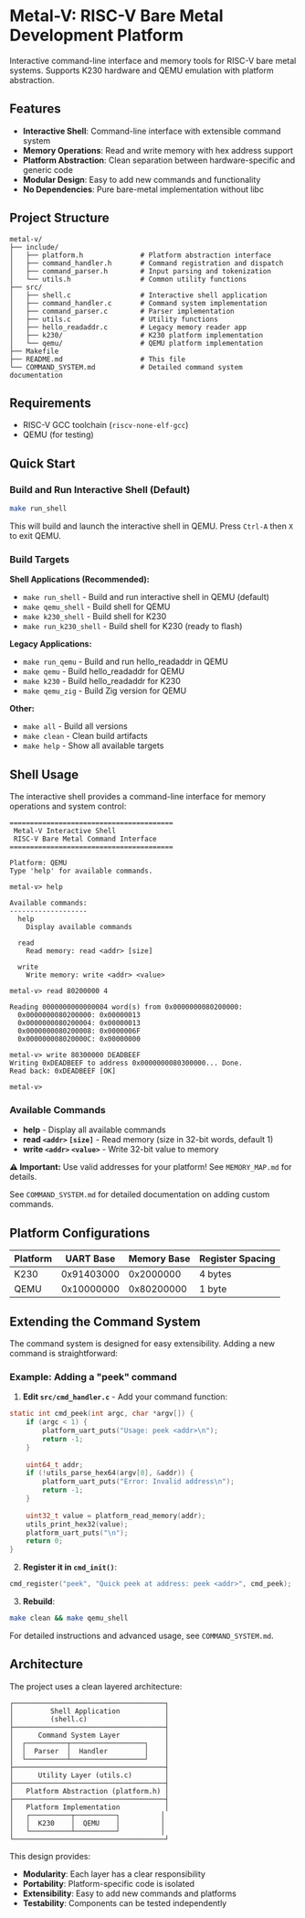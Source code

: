 # Metal-V: RISC-V Bare Metal Development Platform

Interactive command-line interface and memory tools for RISC-V bare metal systems. Supports K230 hardware and QEMU emulation with platform abstraction.

## Features

- **Interactive Shell**: Command-line interface with extensible command system
- **Memory Operations**: Read and write memory with hex address support
- **Platform Abstraction**: Clean separation between hardware-specific and generic code
- **Modular Design**: Easy to add new commands and functionality
- **No Dependencies**: Pure bare-metal implementation without libc

## Project Structure

```
metal-v/
├── include/
│   ├── platform.h              # Platform abstraction interface
│   ├── command_handler.h       # Command registration and dispatch
│   ├── command_parser.h        # Input parsing and tokenization
│   └── utils.h                 # Common utility functions
├── src/
│   ├── shell.c                 # Interactive shell application
│   ├── command_handler.c       # Command system implementation
│   ├── command_parser.c        # Parser implementation
│   ├── utils.c                 # Utility functions
│   ├── hello_readaddr.c        # Legacy memory reader app
│   ├── k230/                   # K230 platform implementation
│   └── qemu/                   # QEMU platform implementation
├── Makefile
├── README.md                   # This file
└── COMMAND_SYSTEM.md           # Detailed command system documentation
```

## Requirements

- RISC-V GCC toolchain (`riscv-none-elf-gcc`)
- QEMU (for testing)

## Quick Start

### Build and Run Interactive Shell (Default)
```bash
make run_shell
```

This will build and launch the interactive shell in QEMU. Press `Ctrl-A` then `X` to exit QEMU.

### Build Targets

**Shell Applications (Recommended):**
- `make run_shell` - Build and run interactive shell in QEMU (default)
- `make qemu_shell` - Build shell for QEMU
- `make k230_shell` - Build shell for K230
- `make run_k230_shell` - Build shell for K230 (ready to flash)

**Legacy Applications:**
- `make run_qemu` - Build and run hello_readaddr in QEMU
- `make qemu` - Build hello_readaddr for QEMU
- `make k230` - Build hello_readaddr for K230
- `make qemu_zig` - Build Zig version for QEMU

**Other:**
- `make all` - Build all versions
- `make clean` - Clean build artifacts
- `make help` - Show all available targets

## Shell Usage

The interactive shell provides a command-line interface for memory operations and system control:

```
========================================
 Metal-V Interactive Shell
 RISC-V Bare Metal Command Interface
========================================

Platform: QEMU
Type 'help' for available commands.

metal-v> help

Available commands:
-------------------
  help
    Display available commands

  read
    Read memory: read <addr> [size]

  write
    Write memory: write <addr> <value>

metal-v> read 80200000 4

Reading 0000000000000004 word(s) from 0x0000000080200000:
  0x0000000080200000: 0x00000013
  0x0000000080200004: 0x00000013
  0x0000000080200008: 0x0000006F
  0x000000008020000C: 0x00000000

metal-v> write 80300000 DEADBEEF
Writing 0xDEADBEEF to address 0x0000000080300000... Done.
Read back: 0xDEADBEEF [OK]

metal-v>
```

### Available Commands

- **help** - Display all available commands
- **read `<addr>` `[size]`** - Read memory (size in 32-bit words, default 1)
- **write `<addr>` `<value>`** - Write 32-bit value to memory

**⚠️ Important:** Use valid addresses for your platform! See `MEMORY_MAP.md` for details.

See `COMMAND_SYSTEM.md` for detailed documentation on adding custom commands.

## Platform Configurations

| Platform | UART Base | Memory Base | Register Spacing |
|----------|-----------|-------------|------------------|
| K230     | 0x91403000 | 0x2000000   | 4 bytes          |
| QEMU     | 0x10000000 | 0x80200000  | 1 byte           |

## Extending the Command System

The command system is designed for easy extensibility. Adding a new command is straightforward:

### Example: Adding a "peek" command

1. **Edit `src/cmd_handler.c`** - Add your command function:
```c
static int cmd_peek(int argc, char *argv[]) {
    if (argc < 1) {
        platform_uart_puts("Usage: peek <addr>\n");
        return -1;
    }
    
    uint64_t addr;
    if (!utils_parse_hex64(argv[0], &addr)) {
        platform_uart_puts("Error: Invalid address\n");
        return -1;
    }
    
    uint32_t value = platform_read_memory(addr);
    utils_print_hex32(value);
    platform_uart_puts("\n");
    return 0;
}
```

2. **Register it in `cmd_init()`**:
```c
cmd_register("peek", "Quick peek at address: peek <addr>", cmd_peek);
```

3. **Rebuild**:
```bash
make clean && make qemu_shell
```

For detailed instructions and advanced usage, see `COMMAND_SYSTEM.md`.

## Architecture

The project uses a clean layered architecture:

```
┌─────────────────────────────────────┐
│         Shell Application           │
│         (shell.c)                   │
├─────────────────────────────────────┤
│      Command System Layer           │
│  ┌──────────┬──────────────────┐    │
│  │  Parser  │  Handler         │    │
│  └──────────┴──────────────────┘    │
├─────────────────────────────────────┤
│      Utility Layer (utils.c)        │
├─────────────────────────────────────┤
│   Platform Abstraction (platform.h) │
├─────────────────────────────────────┤
│   Platform Implementation           │
│   ┌──────────┬──────────┐          │
│   │  K230    │  QEMU    │          │
│   └──────────┴──────────┘          │
└─────────────────────────────────────┘
```

This design provides:
- **Modularity**: Each layer has a clear responsibility
- **Portability**: Platform-specific code is isolated
- **Extensibility**: Easy to add new commands and platforms
- **Testability**: Components can be tested independently

